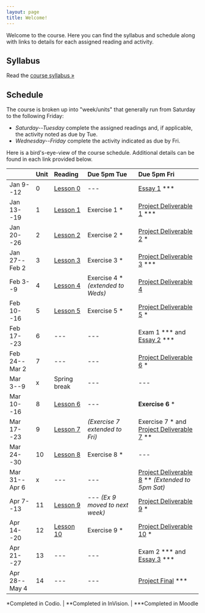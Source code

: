```yaml
---
layout: page
title: Welcome!
---
```

Welcome to the course. Here you can find the syllabus and schedule along with links to details for each assigned reading and activity.

## Syllabus

Read the [course syllabus &raquo;](/docs/syllabus.pdf)

## Schedule

The course is broken up into "week/units" that generally run from Saturday to the following Friday:

* *Saturday--Tuesday* complete the assigned readings and, if applicable, the activity noted as due by Tue.
* *Wednesday--Friday* complete the activity indicated as due by Fri.

Here is a bird's-eye-view of the course schedule. Additional details can be found in each link provided below.

|               | Unit | Reading            | Due 5pm Tue     | Due 5pm Fri                                              |
|---------------|:-----|:-------------------|:----------------|:---------------------------------------------------------|
| Jan 9--12     | 0    | [Lesson 0][l0]     | ---             | [Essay 1][es1] \*\*\*                                    |
| Jan 13--19    | 1    | [Lesson 1][l1]     | Exercise 1 *    | [Project Deliverable 1][pd1] \*\*\*                      |
| Jan 20--26    | 2    | [Lesson 2][l2]     | Exercise 2 *    | [Project Deliverable 2][pd2] *                           |
| Jan 27--Feb 2 | 3    | [Lesson 3][l3]     | Exercise 3 *    | [Project Deliverable 3][pd3] \*\*\*                      |
| Feb 3--9      | 4    | [Lesson 4][l4]     | Exercise 4 * *(extended to Weds)* | [Project Deliverable 4][pd4]           |
| Feb 10--16    | 5    | [Lesson 5][l5]     | Exercise 5 *    | [Project Deliverable 5][pd5] *                           |
| Feb 17--23    | 6    | ---                | ---             | Exam 1 \*\*\* and [Essay 2][es2] \*\*\*                  |
| Feb 24--Mar 2 | 7    | ---                | ---             | [Project Deliverable 6][pd6] *                           |
| Mar 3--9      | x    | Spring break       | ---             | ---                                                      |
| Mar 10--16    | 8    | [Lesson 6][l6]     | ---             | **Exercise 6** \*                                        |
| Mar 17--23    | 9    | [Lesson 7][l7]     | *(Exercise 7 extended to Fri)* | Exercise 7 *  and [Project Deliverable 7][pd7] ** |
| Mar 24--30    | 10   | [Lesson 8][l8]     | Exercise 8 *    | ---                                                      |
| Mar 31--Apr 6 | x    | ---                | ---             | [Project Deliverable 8][pd8] ** *(Extended to 5pm Sat)*  |
| Apr 7--13     | 11   | [Lesson 9][l9]     | --- *(Ex 9 moved to next week)* | [Project Deliverable 9][pd9] *           |
| Apr 14--20    | 12   | [Lesson 10][l10]   | Exercise 9 *    | [Project Deliverable 10][pd10] *                         |
| Apr 21--27    | 13   | ---                | ---             | Exam 2 *** and [Essay 3][es3] \*\*\*                     |
| Apr 28--May 4 | 14   | ---                | ---             | [Project Final][pdfs] \*\*\*                             |


\*Completed in Codio. \| \*\*Completed in InVision. \| \*\*\*Completed in Moodle

[l0]: /lessons/00-introduction.html
[l1]: /lessons/01-Intro-to-html.html
[l2]: /lessons/02-content-markup.html
[l3]: /lessons/03-links-images.html
[l4]: /lessons/04-organizers.html
[l5]: /lessons/05-forms-tables.html
[l6]: /lessons/06-intro-to-css.html
[l7]: /lessons/07-styling-content.html
[l8]: /lessons/08-box-model.html
[l9]: /lessons/09-css-layout.html
[l10]: /lessons/10-building-layouts.html

[es1]: /activities/es01.html
[es2]: /activities/es02.html
[es3]: /activities/es03.html

[pd1]: /activities/pd01.html
[pd2]: /activities/pd02.html
[pd3]: /activities/pd03.html
[pd4]: /activities/pd04.html
[pd5]: /activities/pd05.html
[pd6]: /activities/pd06.html
[pd7]: /activities/pd07.html
[pd8]: /activities/pd08.html
[pd9]: /activities/pd09.html
[pd10]: /activities/pd10.html
[pdfs]: /activities/pd11.html
